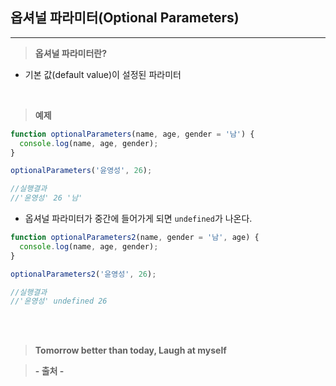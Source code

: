 ## 옵셔널 파라미터(Optional Parameters)

---

> **옵셔널 파라미터란?**

- 기본 값(default value)이 설정된 파라미터

<br>

> **예제**

```javascript
function optionalParameters(name, age, gender = '남') {
  console.log(name, age, gender);
}

optionalParameters('윤영성', 26);

//실행결과
//'윤영성' 26 '남'
```

- 옵셔널 파라미터가 중간에 들어가게 되면 `undefined`가 나온다.

```javascript
function optionalParameters2(name, gender = '남', age) {
  console.log(name, age, gender);
}

optionalParameters2('윤영성', 26);

//실행결과
//'윤영성' undefined 26
```

<br><br>

> **Tomorrow better than today, Laugh at myself**

> **- 출처 -**
